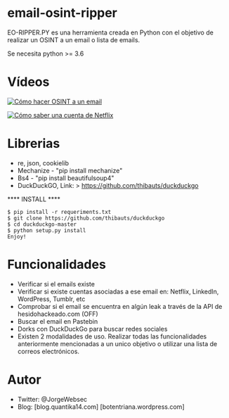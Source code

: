 # email-osint-ripper

EO-RIPPER.PY es una herramienta creada en Python con el objetivo de realizar un OSINT a un email o lista de emails.

Se necesita python >= 3.6

# Vídeos
[![Cómo hacer OSINT a un email](https://github.com/Quantika14/email-osint-ripper/blob/master/Images/banner1.jpg)](https://www.youtube.com/watch?v=Eo9_mJLBc2c&t=254s)

[![Cómo saber una cuenta de Netflix](https://github.com/Quantika14/email-osint-ripper/blob/master/Images/banner2.jpg)](https://www.youtube.com/watch?v=0lJ6iD2x72o&t=144s)

# Librerias

+ re, json, cookielib
+ Mechanize - "pip install mechanize"
+ Bs4 - "pip install beautifulsoup4"
+ DuckDuckGO, Link: > https://github.com/thibauts/duckduckgo

**** INSTALL ****
```
$ pip install -r requeriments.txt
$ git clone https://github.com/thibauts/duckduckgo
$ cd duckduckgo-master
$ python setup.py install
Enjoy!
```

# Funcionalidades

+ Verificar si el emails existe
+ Verificar si existe cuentas asociadas a ese email en: Netflix, LinkedIn, WordPress, Tumblr, etc
+ Comprobar si el email se encuentra en algún leak a través de la API de hesidohackeado.com (OFF)
+ Buscar el email en Pastebin
+ Dorks con DuckDuckGo para buscar redes sociales
+ Existen 2 modalidades de uso. Realizar todas las funcionalidades anteriormente mencionadas a un unico objetivo o utilizar una lista de correos electrónicos.

# Autor
+ Twitter: @JorgeWebsec
+ Blog: [blog.quantika14.com] [botentriana.wordpress.com]
